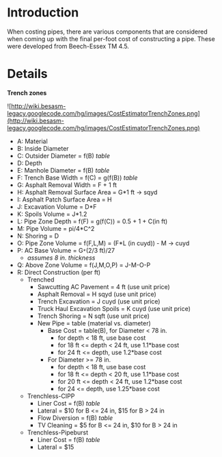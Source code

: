 # Introduction #

When costing pipes, there are various components that are considered when coming up with the final per-foot cost of constructing a pipe.  These were developed from Beech-Essex TM 4.5.

# Details #

**Trench zones**

![http://wiki.besasm-legacy.googlecode.com/hg/images/CostEstimatorTrenchZones.png](http://wiki.besasm-legacy.googlecode.com/hg/images/CostEstimatorTrenchZones.png)

  * A: Material
  * B: Inside Diameter
  * C: Outsider Diameter = f(B) _table_
  * D: Depth
  * E: Manhole Diameter = f(B) _table_
  * F: Trench Base Width = f(C) = g(f(B)) _table_
  * G: Asphalt Removal Width = F + 1 ft
  * H: Asphalt Removal Surface Area = G\*1 ft -> sqyd
  * I: Asphalt Patch Surface Area = H
  * J: Excavation Volume = D\*F
  * K: Spoils Volume = J\*1.2
  * L: Pipe Zone Depth = f(F) = g(f(C)) = 0.5 + 1 + C(in ft)
  * M: Pipe Volume = pi/4\*C^2
  * N: Shoring = D
  * O: Pipe Zone Volume = f(F,L,M) = (F\*L (in cuyd)) - M -> cuyd
  * P: AC Base Volume = G`*`(2/3 ft)/27
    * _assumes 8 in. thickness_
  * Q: Above Zone Volume = f(J,M,O,P) = J-M-O-P
  * R: Direct Construction (per ft)
    * Trenched
      * Sawcutting AC Pavement = 4 ft (use unit price)
      * Asphalt Removal = H sqyd (use unit price)
      * Trench Excavation = J cuyd (use unit price)
      * Truck Haul Excavation Spoils = K cuyd (use unit price)
      * Trench Shoring = N sqft (use unit price)
      * New Pipe = table (material vs. diameter)
        * Base Cost = table(B), for Diameter < 78 in.
          * for depth < 18 ft, use base cost
          * for 18 ft <= depth < 24 ft, use 1.1\*base cost
          * for 24 ft <= depth, use 1.2\*base cost
        * For Diameter >= 78 in.
          * for depth < 18 ft, use base cost
          * for 18 ft <= depth < 20 ft, use 1.1\*base cost
          * for 20 ft <= depth < 24 ft, use 1.2\*base cost
          * for 24 <= depth, use 1.25\*base cost
    * Trenchless-CIPP
      * Liner Cost = f(B) _table_
      * Lateral = $10 for B <= 24 in, $15 for B > 24 in
      * Flow Diversion = f(B) _table_
      * TV Cleaning = $5 for B <= 24 in, $10 for B > 24 in
    * Trenchless-Pipeburst
      * Liner Cost = f(B) _table_
      * Lateral = $15